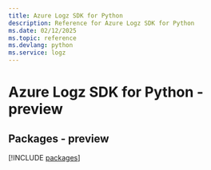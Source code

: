 ```yaml
---
title: Azure Logz SDK for Python
description: Reference for Azure Logz SDK for Python
ms.date: 02/12/2025
ms.topic: reference
ms.devlang: python
ms.service: logz
---
```

# Azure Logz SDK for Python - preview
## Packages - preview
[!INCLUDE [packages](logz-index.md)]